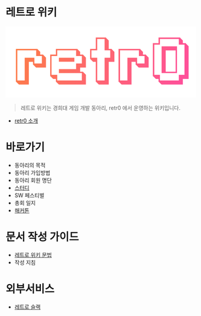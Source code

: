 <!-- TITLE: Home -->
<!-- SUBTITLE: retr0 위키의 프론트 페이지 입니다. -->

# 레트로 위키
![Logo](/uploads/logo.png "Logo")
> 레트로 위키는 경희대 게임 개발 동아리, retr0 에서 운영하는 위키입니다.

* [retr0 소개](/retr0-소개)

# 바로가기
* 동아리의 목적
* 동아리 가입방법
* 동아리 회원 명단
* [스터디](/스터디)
* SW 페스티벌
* 총회 일지
* [해커톤](/해커톤)

# 문서 작성 가이드
* [레트로 위키 문법](/위키-문법)
* 작성 지침

# 외부서비스
* [레트로 슬랙](https://retr0.slack.com/)